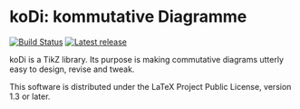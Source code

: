 # koDi:  kommutative Diagramme

[![Build Status](https://travis-ci.org/paolobrasolin/kodi.svg?branch=master)](https://travis-ci.org/paolobrasolin/kodi)
[![Latest release](https://img.shields.io/badge/release-unreleased-lightgrey.svg)](https://github.com/paolobrasolin/kodi)

  koDi is a TikZ library.  Its
purpose is  making commutative
diagrams   utterly   easy   to
design, revise and tweak.

  This software is distributed
under the LaTeX Project Public
License, version 1.3 or later.
